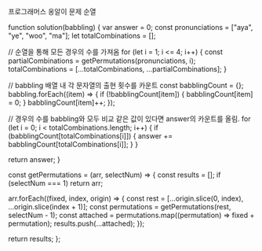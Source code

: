 프로그래머스 옹알이 문제 순열

function solution(babbling) {
var answer = 0;
const pronunciations = ["aya", "ye", "woo", "ma"];
let totalCombinations = [];

// 순열을 통해 모든 경우의 수를 가져옴
for (let i = 1; i <= 4; i++) {
const partialCombinations = getPermutations(pronunciations, i);
totalCombinations = [...totalCombinations, ...partialCombinations];
}

// babbling 배열 내 각 문자열의 출현 횟수를 카운트
const babblingCount = {};
babbling.forEach((item) => {
if (!babblingCount[item]) {
babblingCount[item] = 0;
}
babblingCount[item]++;
});

// 경우의 수를 babbling와 모두 비교 같은 값이 있다면 answer의 카운트를 올림.
for (let i = 0; i < totalCombinations.length; i++) {
if (babblingCount[totalCombinations[i]]) {
answer += babblingCount[totalCombinations[i]];
}
}

return answer;
}

const getPermutations = (arr, selectNum) => {
const results = [];
if (selectNum === 1) return arr;

arr.forEach((fixed, index, origin) => {
const rest = [...origin.slice(0, index), ...origin.slice(index + 1)];
const permutations = getPermutations(rest, selectNum - 1);
const attached = permutations.map((permutation) => fixed + permutation);
results.push(...attached);
});

return results;
};
